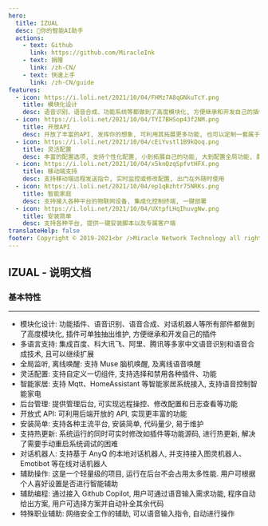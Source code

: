 ```yaml
---
hero:
  title: IZUAL
  desc: 🍂你的智能AI助手
  actions:
    - text: Github
      link: https://github.com/MiracleInk
    - text: 捐赠
      link: /zh-CN/
    - text: 快速上手
      link: /zh-CN/guide
features:
  - icon: https://i.loli.net/2021/10/04/FHMz7A8qGNkuTcY.png
    title: 模块化设计
    desc: 语音识别、语音合成、功能系统等都做到了高度模块化, 方便继承和开发自己的插件, 可快速上手
  - icon: https://i.loli.net/2021/10/04/TYI7BHSop43f2NM.png
    title: 开放API
    desc: 开放了丰富的API, 发挥你的想象, 可利用其拓展更多功能, 也可以定制一套属于自己的控制端
  - icon: https://i.loli.net/2021/10/04/cEiYvstl1B9kQoq.png
    title: 灵活配置
    desc: 丰富的配置选项, 支持个性化配置, 小到拓展自己的功能, 大到配置全局功能, 配置简单且迅速
  - icon: https://i.loli.net/2021/10/04/x5knQzqSpfvtHFX.png
    title: 移动端支持
    desc: 支持移动端远程发送指令, 实时监控或修改配置, 出门在外随时使用
  - icon: https://i.loli.net/2021/10/04/ep1qBzhtr75NRKs.png
    title: 智能家庭
    desc: 支持接入各种平台的物联网设备, 集成化控制终端, 一键部署
  - icon: https://i.loli.net/2021/10/04/UXtpfLHqIhuvgNw.png
    title: 安装简单
    desc: 支持各种平台, 提供一键安装脚本以及专属客户端
translateHelp: false
footer: Copyright © 2019-2021<br />Miracle Network Technology all rights reserved
---
```


## IZUAL - 说明文档

### 基本特性

---

- 模块化设计: 功能插件、语音识别、语音合成、对话机器人等所有部件都做到了高度模块化, 插件可单独抽出维护, 方便继承和开发自己的插件
- 多语言支持: 集成百度、科大讯飞、阿里、腾讯等多家中文语音识别和语音合成技术, 且可以继续扩展
- 全局监听, 离线唤醒: 支持 Muse 脑机唤醒, 及离线语音唤醒
- 灵活配置: 支持自定义一切组件, 支持选择和禁用各种插件、功能
- 智能家居: 支持 Mqtt、HomeAssistant 等智能家居系统接入, 支持语音控制智能家电
- 后台管理: 提供管理后台, 可实现远程操控、修改配置和日志查看等功能
- 开放式 API: 可利用后端开放的 API, 实现更丰富的功能
- 安装简单: 支持各种主流平台, 安装简单, 代码量少, 易于维护
- 支持热更新: 系统运行的同时可实时修改如插件等功能源码, 进行热更新, 解决了需要手动重启系统调试的困难
- 对话机器人: 支持基于 AnyQ 的本地对话机器人, 并支持接入图灵机器人、Emotibot 等在线对话机器人
- 辅助操作: 这是一个轻量级的项目, 运行在后台不会占用太多性能. 用户可根据个人喜好设置是否进行智能辅助
- 辅助编程: 通过接入 Github Copilot, 用户可通过语音输入需求功能, 程序自动给出方案, 用户可选择方案并自动补全其余代码
- 特殊职业辅助: 网络安全工作的辅助, 可以语音输入指令, 自动进行操作
